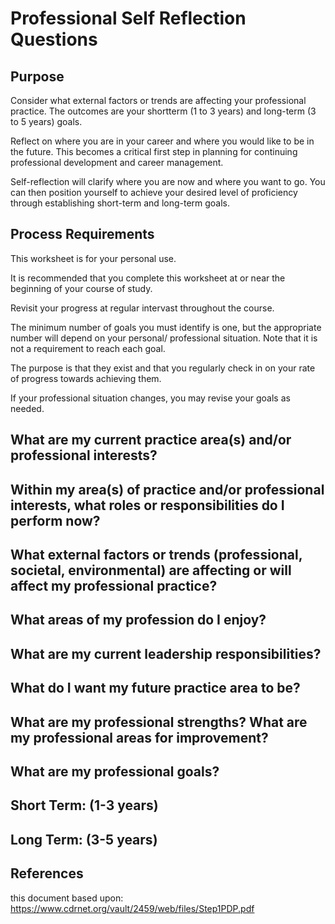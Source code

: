 # Professional Self Reflection Questions

## Purpose

Consider what external factors
or trends are affecting your professional
practice. The outcomes are your shortterm (1 to 3 years) and long-term (3 to 5
years) goals.

Reflect on where you are in your career
and where you would like to be in the
future. This becomes a critical first step
in planning for continuing professional
development and career management.

Self-reflection will clarify where you
are now and where you want to go. You
can then position yourself to achieve
your desired level of proficiency through
establishing short-term and long-term
goals.

## Process Requirements

This worksheet is for your personal use.

It is recommended
that you complete this worksheet at or near the beginning of your course of study.

Revisit your progress at regular intervast throughout the course.

The minimum number of goals you
must identify is one, but the appropriate
number will depend on your personal/
professional situation. Note that it is not
a requirement to reach each goal.

The purpose is that they exist and that you regularly check in on your rate of progress towards achieving them.

If your
professional situation changes, you may
revise your goals as needed.

## What are my current practice area(s) and/or professional interests?

## Within my area(s) of practice and/or professional interests, what roles or responsibilities do I perform now?

## What external factors or trends (professional, societal, environmental) are affecting or will affect my professional practice?

## What areas of my profession do I enjoy?

## What are my current leadership responsibilities?

## What do I want my future practice area to be?

## What are my professional strengths? What are my professional areas for improvement?

## What are my professional goals?

## Short Term: (1-3 years)

## Long Term: (3-5 years)

## References

this document based upon: <https://www.cdrnet.org/vault/2459/web/files/Step1PDP.pdf>
